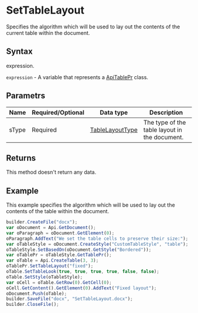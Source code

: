# SetTableLayout

Specifies the algorithm which will be used to lay out the contents of the current table within the document.

## Syntax

expression.

`expression` - A variable that represents a [ApiTablePr](../ApiTablePr.md) class.

## Parametrs

| **Name** | **Required/Optional** | **Data type** | **Description** |
| ------------- | ------------- | ------------- | ------------- |
| sType | Required | [TableLayoutType](../../../Enumerations/TableLayoutType.md) | The type of the table layout in the document. |

## Returns

This method doesn't return any data.

## Example

This example specifies the algorithm which will be used to lay out the contents of the table within the document.

```javascript
builder.CreateFile("docx");
var oDocument = Api.GetDocument();
var oParagraph = oDocument.GetElement(0);
oParagraph.AddText("We set the table cells to preserve their size:");
var oTableStyle = oDocument.CreateStyle("CustomTableStyle", "table");
oTableStyle.SetBasedOn(oDocument.GetStyle("Bordered"));
var oTablePr = oTableStyle.GetTablePr();
var oTable = Api.CreateTable(3, 3);
oTablePr.SetTableLayout("fixed");
oTable.SetTableLook(true, true, true, true, false, false);
oTable.SetStyle(oTableStyle);
var oCell = oTable.GetRow(0).GetCell(0);
oCell.GetContent().GetElement(0).AddText("Fixed layout");
oDocument.Push(oTable);
builder.SaveFile("docx", "SetTableLayout.docx");
builder.CloseFile();
```